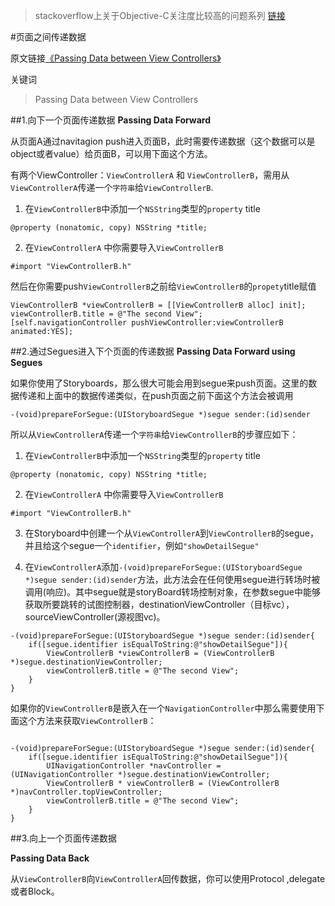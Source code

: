 
>stackoverflow上关于Objective-C关注度比较高的问题系列
>[链接](https://stackoverflow.com/questions/tagged/objective-c?sort=frequent&pageSize=15)

#页面之间传递数据

原文链接[《Passing Data between View Controllers》](https://stackoverflow.com/questions/5210535/passing-data-between-view-controllers)

关键词
> Passing Data between View Controllers

##1.向下一个页面传递数据
**Passing Data Forward**

从页面A通过navitagion push进入页面B，此时需要传递数据（这个数据可以是object或者value）给页面B，可以用下面这个方法。

有两个ViewController：`ViewControllerA` 和 `ViewControllerB`，需用从`ViewControllerA`传递一个`字符串`给`ViewControllerB`.

1) 在`ViewControllerB`中添加一个`NSString`类型的`property` title

```
@property (nonatomic, copy) NSString *title;

```

2) 在`ViewControllerA` 中你需要导入`ViewControllerB` 

```
#import "ViewControllerB.h"
```
然后在你需要push`ViewControllerB`之前给`ViewControllerB`的`propety`title赋值

```
ViewControllerB *viewControllerB = [[ViewControllerB alloc] init];
viewControllerB.title = @"The second View";
[self.navigationController pushViewController:viewControllerB animated:YES];

```

##2.通过Segues进入下个页面的传递数据
**Passing Data Forward using Segues**

如果你使用了Storyboards，那么很大可能会用到segue来push页面。这里的数据传递和上面中的数据传递类似，在push页面之前下面这个方法会被调用

```
-(void)prepareForSegue:(UIStoryboardSegue *)segue sender:(id)sender

```
所以从`ViewControllerA`传递一个`字符串`给`ViewControllerB`的步骤应如下：

1) 在`ViewControllerB`中添加一个`NSString`类型的`property` title

```
@property (nonatomic, copy) NSString *title;

```

2) 在`ViewControllerA` 中你需要导入`ViewControllerB` 

```
#import "ViewControllerB.h"
```
3) 在Storyboard中创建一个从`ViewControllerA`到`ViewControllerB`的segue，并且给这个segue一个`identifier`，例如`"showDetailSegue"`

4) 在`ViewControllerA`添加`-(void)prepareForSegue:(UIStoryboardSegue *)segue sender:(id)sender`方法，此方法会在任何使用segue进行转场时被调用(响应)。其中segue就是storyBoard转场控制对象，在参数segue中能够获取所要跳转的试图控制器，destinationViewController（目标vc），sourceViewController(源视图vc)。

```
-(void)prepareForSegue:(UIStoryboardSegue *)segue sender:(id)sender{
    if([segue.identifier isEqualToString:@"showDetailSegue"]){
		ViewControllerB *viewControllerB = (ViewControllerB *)segue.destinationViewController;        
		viewControllerB.title = @"The second View";
    }
}

```

如果你的`ViewControllerB`是嵌入在一个`NavigationController`中那么需要使用下面这个方法来获取`ViewControllerB`：

```

-(void)prepareForSegue:(UIStoryboardSegue *)segue sender:(id)sender{
    if([segue.identifier isEqualToString:@"showDetailSegue"]){
        UINavigationController *navController = (UINavigationController *)segue.destinationViewController;
        ViewControllerB * viewControllerB = (ViewControllerB *)navController.topViewController;
        viewControllerB.title = @"The second View";
    }
}

```

##3.向上一个页面传递数据

**Passing Data Back**

从`ViewControllerB`向`ViewControllerA`回传数据，你可以使用Protocol ,delegate或者Block。
